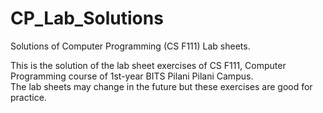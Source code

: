 # CP_Lab_Solutions
Solutions of Computer Programming (CS F111) Lab sheets.

This is the solution of the lab sheet exercises of CS F111, Computer Programming course of 1st-year BITS Pilani Pilani Campus.<br>
The lab sheets may change in the future but these exercises are good for practice.
